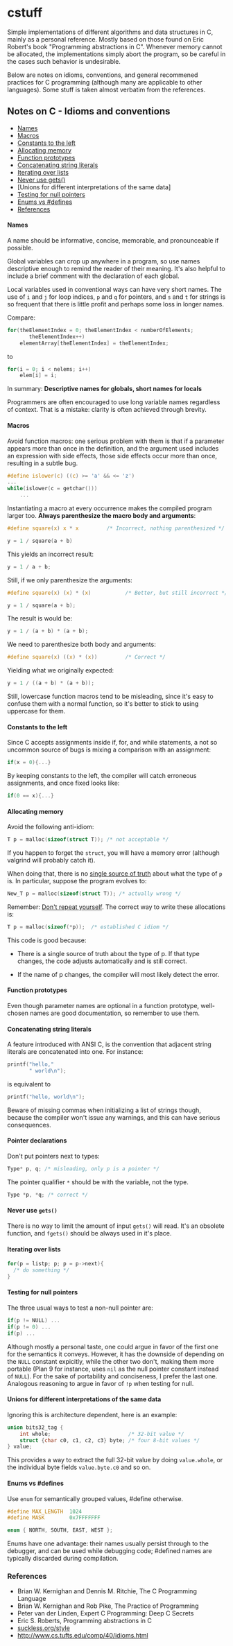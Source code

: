 # cstuff
Simple implementations of different algorithms and data structures in C, mainly
as a personal reference. Mostly based on those found on Eric Robert's book
"Programming abstractions in C".
Whenever memory cannot be allocated, the implementations simply abort the program, so be careful
in the cases such behavior is undesirable.

Below are notes on idioms, conventions, and general recommened practices for C
programming (although many are applicable to other languages). Some stuff is
taken almost verbatim from the references.

## Notes on C -  Idioms and conventions
* [Names](#names)
* [Macros](#macros)
* [Constants to the left](#constants-to-the-left)
* [Allocating memory](#allocating-memory)
* [Function prototypes](#function-prototypes)
* [Concatenating string literals](#concatenating-string-literals)
* [Iterating over lists](#iterating-over-lists)
* [Never use gets()](#never-use-gets)
* [Unions for different interpretations of the same data]
* [Testing for null pointers](testing-for-null-pointers)
* [Enums vs #defines](#enums-vs-defines)
* [References](#references)

#### Names
A name should be informative, concise, memorable, and pronounceable if possible.

Global variables can crop up anywhere in a program, so use names descriptive
enough to remind the reader of their meaning. It's also helpful to include a
brief comment with the declaration of each global.

Local variables used in conventional ways can have very short names. The use of
`i` and `j` for loop indices, `p` and `q` for pointers, and `s` and `t` for strings is so
frequent that there is little profit and perhaps some loss in longer names.

Compare:
```C
for(theElementIndex = 0; theElementIndex < numberOfElements;
       theElementIndex++)
    elementArray[theElementIndex] = theElementIndex;
```
to
```C
for(i = 0; i < nelems; i++)
    elem[i] = i;
```
In summary: **Descriptive names for globals, short names for locals**

Programmers are often encouraged to use long variable names regardless of context.
That is a mistake: clarity is often achieved through brevity.

#### Macros
Avoid function macros: one serious problem with them is that if a
parameter appears more than once in the definition, and the argument used
includes an expression with side effects, those side effects occur more than
once, resulting in a subtle bug.
```C
#define islower(c) ((c) >= 'a' && <= 'z')
...
while(islower(c = getchar()))
    ...
```
Instantiating a macro at every occurrence makes the compiled program larger too.
**Always parenthesize the macro body and arguments**:
```C
#define square(x) x * x         /* Incorrect, nothing parenthesized */

y = 1 / square(a + b)
```
This yields an incorrect result:
```C
y = 1 / a + b;
```
Still, if we only parenthesize the arguments:
```C
#define square(x) (x) * (x)           /* Better, but still incorrect */

y = 1 / square(a + b);
```
The result is would be:
```C
y = 1 / (a + b) * (a + b);
```
We need to parenthesize both body and arguments:
```C
#define square(x) ((x) * (x))         /* Correct */
```
Yielding what we originally expected:
```C
y = 1 / ((a + b) * (a + b));
```
Still, lowercase function macros tend to be misleading, since it's easy to
confuse them with a normal function, so it's better to stick to using uppercase
for them.

#### Constants to the left
Since C accepts assignments inside if, for, and while statements, a not so
uncommon source of bugs is mixing a comparison with an assignment:

```C
if(x = 0){...}
```
By keeping constants to the left, the compiler will catch erroneous assignments, and once fixed looks like:
```C
if(0 == x){...}
```

#### Allocating memory
Avoid the following anti-idiom:
```C
T p = malloc(sizeof(struct T)); /* not acceptable */
```
If you happen to forget the `struct`, you will have a memory error (although valgrind
will probably catch it).

When doing that, there is no [single source of truth](http://en.wikipedia.org/wiki/Single_Source_of_Truth) about what the type of `p` is.
In particular, suppose the program evolves to:

```C
New_T p = malloc(sizeof(struct T)); /* actually wrong */
```

Remember: [Don't repeat yourself](http://en.wikipedia.org/wiki/Don%27t_repeat_yourself).
The correct way to write these allocations is:

```C
T p = malloc(sizeof(*p));  /* established C idiom */
```
This code is good because:

* There is a single source of truth about the type of p. If that type changes, the
code adjusts automatically and is still correct.

* If the name of p changes, the compiler will most likely detect the error.

#### Function prototypes
Even though parameter names are optional in a function prototype, well-chosen names
are good documentation, so remember to use them.

#### Concatenating string literals
A feature introduced with ANSI C, is the convention that adjacent string
literals are concatenated into one. For instance:

```C
printf("hello,"
       " world\n");
```
is equivalent to
```C
printf("hello, world\n");
```
Beware of missing commas when initializing a list of strings though, because
the compiler won't issue any warnings, and this can have serious consequences.

#### Pointer declarations
Don't put pointers next to types:
```C
Type* p, q; /* misleading, only p is a pointer */
```
The pointer qualifier `*` should be with the variable, not the type.
```C
Type *p, *q; /* correct */
```

#### Never use `gets()`
There is no way to limit the amount of input `gets()` will read. It's an
obsolete function, and `fgets()` should be always used in it's place.

#### Iterating over lists
```C
for(p = listp; p; p = p->next){
  /* do something */
}
```

#### Testing for null pointers
The three usual ways to test a non-null pointer are:
```C
if(p != NULL) ...
if(p != 0) ...
if(p) ...
```
Although mostly a personal taste, one could argue in favor of the first one for
the semantics it conveys. However, it has the downside of depending on the `NULL`
constant expicitly, while the other two don't, making them more portable (Plan
9 for instance, uses `nil` as the null pointer constant instead of `NULL`).
For the sake of portability and conciseness, I prefer the last one.
Analogous reasoning to argue in favor of `!p` when testing for null.

#### Unions for different interpretations of the same data
Ignoring this is architecture dependent, here is an example:
```C
union bits32_tag {
    int whole;                         /* 32-bit value */
    struct {char c0, c1, c2, c3} byte; /* four 8-bit values */
} value;
```
This provides a way to extract the full 32-bit value by doing `value.whole`, or
the individual byte fields `value.byte.c0` and so on.

#### Enums vs #defines
Use `enum` for semantically grouped values, #define otherwise.
```C
#define MAX_LENGTH  1024
#define MASK        0x7FFFFFFF

enum { NORTH, SOUTH, EAST, WEST };
```
Enums have one advantage: their names usually persist through to the debugger,
and can be used while debugging code; #defined names are typically discarded
during compilation.

### References
* Brian W. Kernighan and Dennis M. Ritchie, The C Programming Language
* Brian W. Kernighan and Rob Pike, The Practice of Programming
* Peter van der Linden, Expert C Programming: Deep C Secrets
* Eric S. Roberts, Programming abstractions in C
* [suckless.org/style](http://suckless.org/style)
* http://www.cs.tufts.edu/comp/40/idioms.html

